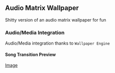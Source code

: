 ## Audio Matrix Wallpaper

Shitty version of an audio matrix wallpaper for fun

### Audio/Media Integration

Audio/Media integration thanks to `Wallpaper Engine`

#### Song Transition Preview

[Image](song-transition.mp4)